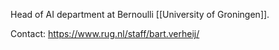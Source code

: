 Head of AI department at Bernoulli [[University of Groningen]].

Contact: https://www.rug.nl/staff/bart.verheij/